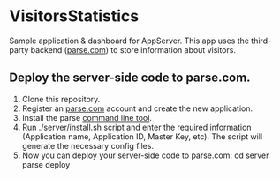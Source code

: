 VisitorsStatistics
==================

Sample application &amp; dashboard for AppServer.
This app uses the third-party backend ([parse.com](https://parse.com/)) to store information about visitors.

Deploy the server-side code to parse.com.
------------------
1. Clone this repository.
2. Register an [parse.com](https://parse.com/) account and create the new application.
3. Install the parse [command line tool](https://parse.com/docs/cloud_code_guide#started).
4. Run ./server/install.sh script and enter the required information (Application name, Application ID, Master Key, etc). The script will generate the necessary config files.
4. Now you can deploy your server-side code to parse.com:
    	cd server
    	parse deploy
